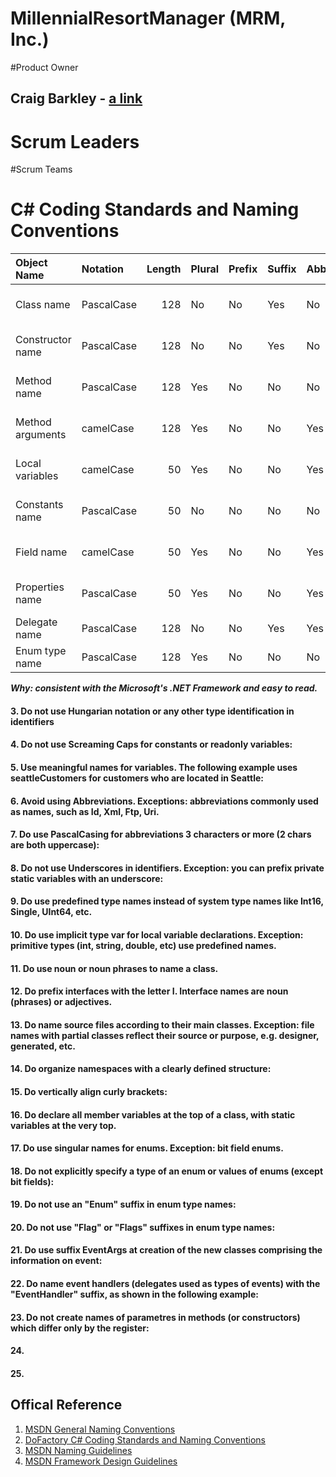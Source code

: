 # MillennialResortManager (MRM, Inc.)


#Product Owner
## Craig Barkley - [a link](https://github.com/tektechnologies)

# Scrum Leaders

#Scrum Teams

# C# Coding Standards and Naming Conventions


| Object Name               | Notation   | Length | Plural | Prefix | Suffix | Abbreviation | Char Mask          | Underscores |
|:--------------------------|:-----------|-------:|:-------|:-------|:-------|:-------------|:-------------------|:------------|
| Class name                | PascalCase |    128 | No     | No     | Yes    | No           | [A-z][0-9]         | No          |
| Constructor name          | PascalCase |    128 | No     | No     | Yes    | No           | [A-z][0-9]         | No          |
| Method name               | PascalCase |    128 | Yes    | No     | No     | No           | [A-z][0-9]         | No          |
| Method arguments          | camelCase  |    128 | Yes    | No     | No     | Yes          | [A-z][0-9]         | No          |
| Local variables           | camelCase  |     50 | Yes    | No     | No     | Yes          | [A-z][0-9]         | No          |
| Constants name            | PascalCase |     50 | No     | No     | No     | No           | [A-z][0-9]         | No          |
| Field name                | camelCase  |     50 | Yes    | No     | No     | Yes          | [A-z][0-9]         | Yes         |
| Properties name           | PascalCase |     50 | Yes    | No     | No     | Yes          | [A-z][0-9]         | No          |
| Delegate name             | PascalCase |    128 | No     | No     | Yes    | Yes          | [A-z]              | No          |
| Enum type name            | PascalCase |    128 | Yes    | No     | No     | No           | [A-z]              | No          |



***Why: consistent with the Microsoft's .NET Framework and easy to read.***

#### 3. Do not use Hungarian notation or any other type identification in identifiers



#### 4. Do not use Screaming Caps for constants or readonly variables:



#### 5. Use meaningful names for variables. The following example uses seattleCustomers for customers who are located in Seattle:




#### 6. Avoid using Abbreviations. Exceptions: abbreviations commonly used as names, such as Id, Xml, Ftp, Uri.



#### 7. Do use PascalCasing for abbreviations 3 characters or more (2 chars are both uppercase):




#### 8. Do not use Underscores in identifiers. Exception: you can prefix private static variables with an underscore:



#### 9. Do use predefined type names instead of system type names like Int16, Single, UInt64, etc.

 

#### 10. Do use implicit type var for local variable declarations. Exception: primitive types (int, string, double, etc) use predefined names. 

#### 11. Do use noun or noun phrases to name a class. 


#### 12. Do prefix interfaces with the letter I. Interface names are noun (phrases) or adjectives.

#### 13. Do name source files according to their main classes. Exception: file names with partial classes reflect their source or purpose, e.g. designer, generated, etc. 


#### 14. Do organize namespaces with a clearly defined structure: 

#### 15. Do vertically align curly brackets: 

#### 16. Do declare all member variables at the top of a class, with static variables at the very top.

#### 17. Do use singular names for enums. Exception: bit field enums.


#### 18. Do not explicitly specify a type of an enum or values of enums (except bit fields):



#### 19. Do not use an "Enum" suffix in enum type names:


#### 20. Do not use "Flag" or "Flags" suffixes in enum type names:

#### 21. Do use suffix EventArgs at creation of the new classes comprising the information on event:


#### 22. Do name event handlers (delegates used as types of events) with the "EventHandler" suffix, as shown in the following example:


#### 23. Do not create names of parametres in methods (or constructors) which differ only by the register:



#### 24.
#### 25. 


## Offical Reference

1. [MSDN General Naming Conventions](http://msdn.microsoft.com/en-us/library/ms229045(v=vs.110).aspx)
2. [DoFactory C# Coding Standards and Naming Conventions](http://www.dofactory.com/reference/csharp-coding-standards) 
3. [MSDN Naming Guidelines](http://msdn.microsoft.com/en-us/library/xzf533w0%28v=vs.71%29.aspx)
4. [MSDN Framework Design Guidelines](http://msdn.microsoft.com/en-us/library/ms229042.aspx)

